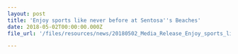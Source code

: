 ```yaml
---
layout: post
title: 'Enjoy sports like never before at Sentosa''s Beaches'
date: 2018-05-02T00:00:00.000Z
file_url: '/files/resources/news/20180502_Media_Release_Enjoy_sports_like_never_before_at_Sentosa''s_Beaches.pdf'

---
```


